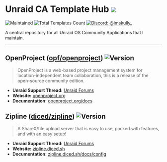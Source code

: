 # Unraid CA Template Hub <a href="https://unraid.net" target="_blank" alt="Unraid"><img src="https://img.shields.io/badge/Unraid-F15A2C?style=flat&logo=unraid&logoColor=white" /></a>
![Maintained](https://img.shields.io/maintenance/yes/2023.svg)
![Total Templates Count](https://img.shields.io/badge/Total_Templates-2-blue)
<a href="https://skully.tech/discord" target="_blank" title="Discord"><img alt="Discord: @imskully_" src="https://img.shields.io/badge/Discord-5865f2?style=flat&logo=discord&logoColor=white" /></a>

A central repository for all Unraid OS Community Applications that I maintain.

***

## OpenProject ([opf/openproject](https://github.com/opf/openproject)) ![Version](https://img.shields.io/github/v/release/opf/openproject?logo=git&logoColor=white&style=flat)
> OpenProject is a web-based project management system for location-independent team collaboration, this is a release of the open-source community edition.

* **Unraid Support Thread:** [Unraid Forums](#)
* **Website:** [openproject.org](https://www.openproject.org)
* **Documentation:** [openproject.org/docs](https://www.openproject.org/docs/getting-started/)

## Zipline ([diced/zipline](https://github.com/diced/zipline)) ![Version](https://img.shields.io/github/package-json/v/diced/zipline?logo=git&logoColor=white&style=flat)
> A ShareX/file upload server that is easy to use, packed with features, and with an easy setup!

* **Unraid Support Thread:** [Unraid Forums](https://forums.unraid.net/topic/144184-support-imskully-zipline/)
* **Website:** [zipline.diced.sh](https://zipline.diced.sh/)
* **Documentation:** [zipline.diced.sh/docs/config](https://zipline.diced.sh/docs/config)